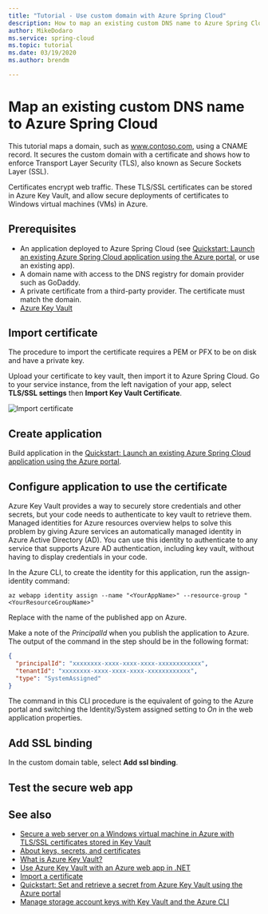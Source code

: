 ```yaml
---
title: "Tutorial - Use custom domain with Azure Spring Cloud"
description: How to map an existing custom DNS name to Azure Spring Cloud
author: MikeDodaro
ms.service: spring-cloud
ms.topic: tutorial
ms.date: 03/19/2020
ms.author: brendm

---
```

# Map an existing custom DNS name to Azure Spring Cloud
This tutorial maps a domain, such as www.contoso.com, using a CNAME record. It secures the custom domain with a certificate and shows how to enforce Transport Layer Security (TLS), also known as Secure Sockets Layer (SSL). 

Certificates encrypt web traffic. These TLS/SSL certificates can be stored in Azure Key Vault, and allow secure deployments of certificates to Windows virtual machines (VMs) in Azure. 

## Prerequisites
* An application deployed to Azure Spring Cloud (see [Quickstart: Launch an existing Azure Spring Cloud application using the Azure portal](spring-cloud-quickstart-launch-app-portal.md), or use an existing app).
* A domain name with access to the DNS registry for domain provider such as GoDaddy.
* A private certificate from a third-party provider. The certificate must match the domain.
* [Azure Key Vault](https://docs.microsoft.com/azure/key-vault/key-vault-overview)

## Import certificate 
The procedure to import the certificate requires a PEM or PFX to be on disk and have a private key. 

Upload your certificate to key vault, then import it to Azure Spring Cloud. 
Go to your service instance, from the left navigation of your app, select **TLS/SSL settings** then **Import Key Vault Certificate**.

![Import certificate](./media/custom-dns-tutorial/github-actions/import-certificate.png)

## Create application
Build application in the [Quickstart: Launch an existing Azure Spring Cloud application using the Azure portal](https://review.docs.microsoft.com/azure/spring-cloud/spring-cloud-quickstart-launch-app-portal?branch=master).

## Configure application to use the certificate

Azure Key Vault provides a way to securely store credentials and other secrets, but your code needs to authenticate to key vault to retrieve them. Managed identities for Azure resources overview helps to solve this problem by giving Azure services an automatically managed identity in Azure Active Directory (AD). You can use this identity to authenticate to any service that supports Azure AD authentication, including key vault, without having to display credentials in your code.

In the Azure CLI, to create the identity for this application, run the assign-identity command:

```azurecli
az webapp identity assign --name "<YourAppName>" --resource-group "<YourResourceGroupName>"
```
Replace <YourAppName> with the name of the published app on Azure.

Make a note of the *PrincipalId* when you publish the application to Azure. The output of the command in the step should be in the following format:
```json
{
  "principalId": "xxxxxxxx-xxxx-xxxx-xxxx-xxxxxxxxxxxx",
  "tenantId": "xxxxxxxx-xxxx-xxxx-xxxx-xxxxxxxxxxxx",
  "type": "SystemAssigned"
}
```
The command in this CLI procedure is the equivalent of going to the Azure portal and switching the Identity/System assigned setting to *On* in the web application properties.

## Add SSL binding 
In the custom domain table, select **Add ssl binding**.

## Test the secure web app

## See also
* [Secure a web server on a Windows virtual machine in Azure with TLS/SSL certificates stored in Key Vault](https://docs.microsoft.com/azure/virtual-machines/windows/tutorial-secure-web-server)
* [About keys, secrets, and certificates](https://docs.microsoft.com/azure/key-vault/about-keys-secrets-and-certificates)
* [What is Azure Key Vault?](https://docs.microsoft.com/azure/key-vault/key-vault-overview)
* [Use Azure Key Vault with an Azure web app in .NET](https://docs.microsoft.com/azure/key-vault/tutorial-net-create-vault-azure-web-app)
* [Import a certificate](https://docs.microsoft.com/azure/key-vault/certificate-scenarios#import-a-certificate)
* [Quickstart: Set and retrieve a secret from Azure Key Vault using the Azure portal](https://docs.microsoft.com/azure/key-vault/quick-create-portal)
* [Manage storage account keys with Key Vault and the Azure CLI](https://docs.microsoft.com/azure/key-vault/key-vault-ovw-storage-keys)
